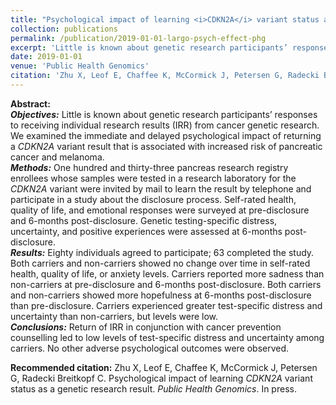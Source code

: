 ```yaml
---
title: "Psychological impact of learning <i>CDKN2A</i> variant status as a genetic research result"
collection: publications
permalink: /publication/2019-01-01-largo-psych-effect-phg
excerpt: 'Little is known about genetic research participants’ responses to receiving individual research results (IRR) from cancer genetic research. We examined the immediate and delayed psychological impact of returning a <i>CDKN2A</i> variant result that is associated with increased risk of pancreatic cancer and melanoma.'
date: 2019-01-01
venue: 'Public Health Genomics'
citation: 'Zhu X, Leof E, Chaffee K, McCormick J, Petersen G, Radecki Breitkopf C. Psychological impact of learning <i>CDKN2A</i> variant status as a genetic research result. <i>Public Health Genomics</i>. In press.'
---
```


**Abstract:**<br>
**_Objectives:_** Little is known about genetic research participants’ responses to receiving individual research results (IRR) from cancer genetic research. We examined the immediate and delayed psychological impact of returning a <i>CDKN2A</i> variant result that is associated with increased risk of pancreatic cancer and melanoma.<br>
**_Methods:_** One hundred and thirty-three pancreas research registry enrollees whose samples were tested in a research laboratory for the <i>CDKN2A</i> variant were invited by mail to learn the result by telephone and participate in a study about the disclosure process. Self-rated health, quality of life, and emotional responses were surveyed at pre-disclosure and 6-months post-disclosure. Genetic testing-specific distress, uncertainty, and positive experiences were assessed at 6-months post-disclosure.<br>
**_Results:_** Eighty individuals agreed to participate; 63 completed the study. Both carriers and non-carriers showed no change over time in self-rated health, quality of life, or anxiety levels. Carriers reported more sadness than non-carriers at pre-disclosure and 6-months post-disclosure. Both carriers and non-carriers showed more hopefulness at 6-months post-disclosure than pre-disclosure. Carriers experienced greater test-specific distress and uncertainty than non-carriers, but levels were low.<br>
**_Conclusions:_** Return of IRR in conjunction with cancer prevention counselling led to low levels of test-specific distress and uncertainty among carriers. No other adverse psychological outcomes were observed.

**Recommended citation:** Zhu X, Leof E, Chaffee K, McCormick J, Petersen G, Radecki Breitkopf C. Psychological impact of learning <i>CDKN2A</i> variant status as a genetic research result. <i>Public Health Genomics</i>. In press.  
